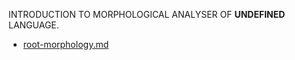 
INTRODUCTION TO MORPHOLOGICAL ANALYSER OF **UNDEFINED** LANGUAGE.

* [root-morphology.md](root-morphology.md)
